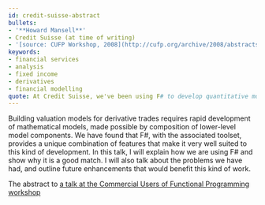 ```yaml
---
id: credit-suisse-abstract
bullets:
- '**Howard Mansell**'
- Credit Suisse (at time of writing)
- '[source: CUFP Workshop, 2008](http://cufp.org/archive/2008/abstracts.html#MansellHoward), [permalink](#credit-suisse-abstract)'
keywords:
- financial services
- analysis
- fixed income
- derivatives
- financial modelling
quote: At Credit Suisse, we've been using F# to develop quantitative models for financial products
---
```

Building valuation models for derivative trades requires rapid development of mathematical models, made possible by
composition of lower-level model components. We have found that F#, with the associated toolset, provides a
unique combination of features that make it very well suited to this kind of development. In this talk, I will explain how we
are using F# and show why it is a good match. I will also talk about the problems we have had,
and outline future enhancements that would benefit this kind of work.

The abstract to [a talk at the Commercial Users of Functional Programming workshop](http://cufp.org/archive/2008/abstracts.html#MansellHoward)

